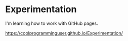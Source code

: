 # Experimentation
I'm learning how to work with GitHub pages.

https://coolprogramminguser.github.io/Experimentation/
